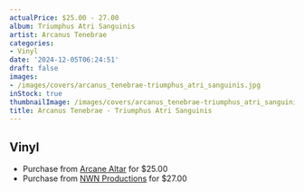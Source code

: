 ```yaml
---
actualPrice: $25.00 - 27.00
album: Triumphus Atri Sanguinis
artist: Arcanus Tenebrae
categories:
- Vinyl
date: '2024-12-05T06:24:51'
draft: false
images:
- /images/covers/arcanus_tenebrae-triumphus_atri_sanguinis.jpg
inStock: true
thumbnailImage: /images/covers/arcanus_tenebrae-triumphus_atri_sanguinis-thumb.jpg
title: Arcanus Tenebrae - Triumphus Atri Sanguinis
---
```


## Vinyl
* Purchase from [Arcane Altar](https://arcanealtar.bigcartel.com/product/arcanus-tenebrae-triumphus-atri-sanguinis-12-lp) for $25.00
* Purchase from [NWN Productions](http://shop.nwnprod.com/index.php?route=product/product&path=76&product_id=55045&sort=pd.name&order=ASC) for $27.00
